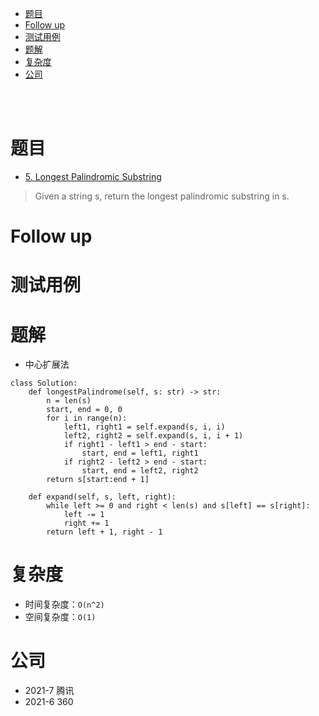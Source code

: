 - [题目](#题目)
- [Follow up](#follow-up)
- [测试用例](#测试用例)
- [题解](#题解)
- [复杂度](#复杂度)
- [公司](#公司)

</br></br>

# 题目
- [5. Longest Palindromic Substring](https://leetcode.com/problems/longest-palindromic-substring/)
> Given a string s, return the longest palindromic substring in s.

# Follow up

# 测试用例

# 题解
- 中心扩展法
```
class Solution:
    def longestPalindrome(self, s: str) -> str:
        n = len(s)
        start, end = 0, 0
        for i in range(n):
            left1, right1 = self.expand(s, i, i)
            left2, right2 = self.expand(s, i, i + 1)
            if right1 - left1 > end - start:
                start, end = left1, right1
            if right2 - left2 > end - start:
                start, end = left2, right2
        return s[start:end + 1]

    def expand(self, s, left, right):
        while left >= 0 and right < len(s) and s[left] == s[right]:
            left -= 1
            right += 1
        return left + 1, right - 1
```

# 复杂度
- 时间复杂度：`O(n^2)`
- 空间复杂度：`O(1)`

# 公司
- 2021-7 腾讯
- 2021-6 360